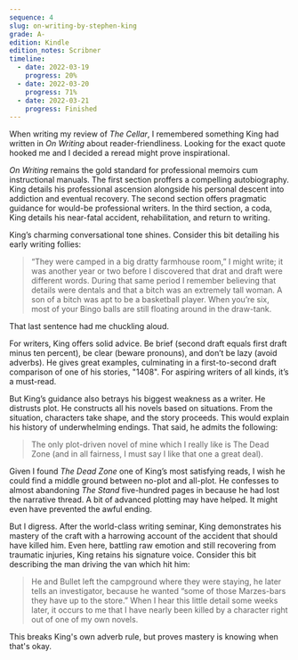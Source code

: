 ```yaml
---
sequence: 4
slug: on-writing-by-stephen-king
grade: A-
edition: Kindle
edition_notes: Scribner
timeline:
  - date: 2022-03-19
    progress: 20%
  - date: 2022-03-20
    progress: 71%
  - date: 2022-03-21
    progress: Finished
---
```


When writing my review of <span data-work-slug="the-cellar-by-richard-laymon">_The Cellar_</span>, I remembered something King had written in _On Writing_ about reader-friendliness. Looking for the exact quote hooked me and I decided a reread might prove inspirational.

<!-- end -->

_On Writing_ remains the gold standard for professional memoirs cum instructional manuals. The first section proffers a compelling autobiography. King details his professional ascension alongside his personal descent into addiction and eventual recovery. The second section offers pragmatic guidance for would-be professional writers. In the third section, a coda, King details his near-fatal accident, rehabilitation, and return to writing.

King’s charming conversational tone shines. Consider this bit detailing his early writing follies:

> “They were camped in a big dratty farmhouse room,” I might write; it was another year or two before I discovered that drat and draft were different words. During that same period I remember believing that details were dentals and that a bitch was an extremely tall woman. A son of a bitch was apt to be a basketball player. When you’re six, most of your Bingo balls are still floating around in the draw-tank.

That last sentence had me chuckling aloud.

For writers, King offers solid advice. Be brief (second draft equals first draft minus ten percent), be clear (beware pronouns), and don’t be lazy (avoid adverbs). He gives great examples, culminating in a first-to-second draft comparison of one of his stories, <span data-work-slug="1408-by-stephen-king">"1408"</span>. For aspiring writers of all kinds, it’s a must-read.

But King’s guidance also betrays his biggest weakness as a writer. He distrusts plot. He constructs all his novels based on situations. From the situation, characters take shape, and the story proceeds. This would explain his history of underwhelming endings. That said, he admits the following:

> The only plot-driven novel of mine which I really like is The Dead Zone (and in all fairness, I must say I like that one a great deal).

Given I found <span data-work-slug="the-dead-zone-by-stephen-king">_The Dead Zone_<span> one of King’s most satisfying reads, I wish he could find a middle ground between no-plot and all-plot. He confesses to almost abandoning <span data-work-slug="the-stand-by-stephen-king">_The Stand_</span> five-hundred pages in because he had lost the narrative thread. A bit of advanced plotting may have helped. It might even have prevented the awful ending.

But I digress. After the world-class writing seminar, King demonstrates his mastery of the craft with a harrowing account of the accident that should have killed him. Even here, battling raw emotion and still recovering from traumatic injuries, King retains his signature voice. Consider this bit describing the man driving the van which hit him:

> He and Bullet left the campground where they were staying, he later tells an investigator, because he wanted “some of those Marzes-bars they have up to the store.” When I hear this little detail some weeks later, it occurs to me that I have nearly been killed by a character right out of one of my own novels.

This breaks King's own adverb rule, but proves mastery is knowing when that's okay.
